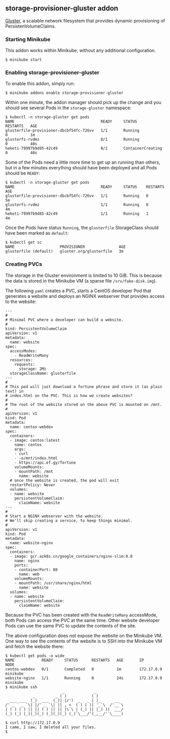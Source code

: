 ## storage-provisioner-gluster addon
[Gluster](https://gluster.org/), a scalable network filesystem that provides dynamic provisioning of PersistenVolumeClaims.

### Starting Minikube
This addon works within Minikube, without any additional configuration.

```shell
$ minikube start
```

### Enabling storage-provisioner-gluster
To enable this addon, simply run:

```
$ minikube addons enable storage-provisioner-gluster
```

Within one minute, the addon manager should pick up the change and you should see several Pods in the `storage-gluster` namespace:

```
$ kubectl -n storage-gluster get pods
NAME                                      READY     STATUS              RESTARTS   AGE
glusterfile-provisioner-dbcbf54fc-726vv   1/1       Running             0          1m
glusterfs-rvdmz                           0/1       Running             0          40s
heketi-79997b9d85-42c49                   0/1       ContainerCreating   0          40s
```

Some of the Pods need a little more time to get up an running than others, but in a few minutes everything should have been deployed and all Pods should be `READY`:

```
$ kubectl -n storage-gluster get pods
NAME                                      READY     STATUS    RESTARTS   AGE
glusterfile-provisioner-dbcbf54fc-726vv   1/1       Running   0          5m
glusterfs-rvdmz                           1/1       Running   0          4m
heketi-79997b9d85-42c49                   1/1       Running   1          4m
```

Once the Pods have status `Running`, the `glusterfile` StorageClass should have been marked as `default`:

```
$ kubectl get sc
NAME                    PROVISIONER               AGE
glusterfile (default)   gluster.org/glusterfile   3m
```

### Creating PVCs
The storage in the Gluster environment is limited to 10 GiB. This is because the data is stored in the Minikube VM (a sparse file `/srv/fake-disk.img`).

The following `yaml` creates a PVC, starts a CentOS developer Pod that generates a website and deploys an NGINX webserver that provides access to the website:

```
---
#
# Minimal PVC where a developer can build a website.
#
kind: PersistentVolumeClaim
apiVersion: v1
metadata:
  name: website
spec:
  accessModes:
    - ReadWriteMany
  resources:
    requests:
      storage: 2Mi
  storageClassName: glusterfile
---
#
# This pod will just download a fortune phrase and store it (as plain text) in
# index.html on the PVC. This is how we create websites?
#
# The root of the website stored on the above PVC is mounted on /mnt.
#
apiVersion: v1
kind: Pod
metadata:
  name: centos-webdev
spec:
  containers:
  - image: centos:latest
    name: centos
    args:
    - curl
    - -o/mnt/index.html
    - https://api.ef.gy/fortune
    volumeMounts:
    - mountPath: /mnt
      name: website
  # once the website is created, the pod will exit
  restartPolicy: Never
  volumes:
  - name: website
    persistentVolumeClaim:
      claimName: website
---
#
# Start a NGINX webserver with the website.
# We'll skip creating a service, to keep things minimal.
#
apiVersion: v1
kind: Pod
metadata:
  name: website-nginx
spec:
  containers:
  - image: gcr.azk8s.cn/google_containers/nginx-slim:0.8
    name: nginx
    ports:
    - containerPort: 80
      name: web
    volumeMounts:
    - mountPath: /usr/share/nginx/html
      name: website
  volumes:
  - name: website
    persistentVolumeClaim:
      claimName: website
```

Because the PVC has been created with the `ReadWriteMany` accessMode, both Pods can access the PVC at the same time. Other website developer Pods can use the same PVC to update the contents of the site.

The above configuration does not expose the website on the Minikube VM. One way to see the contents of the website is to SSH into the Minikube VM and fetch the website there:

```
$ kubectl get pods -o wide
NAME            READY     STATUS      RESTARTS   AGE       IP           NODE
centos-webdev   0/1       Completed   0          1m        172.17.0.9   minikube
website-nginx   1/1       Running     0          24s       172.17.0.9   minikube
$ minikube ssh
                         _             _            
            _         _ ( )           ( )           
  ___ ___  (_)  ___  (_)| |/')  _   _ | |_      __  
/' _ ` _ `\| |/' _ `\| || , <  ( ) ( )| '_`\  /'__`\
| ( ) ( ) || || ( ) || || |\`\ | (_) || |_) )(  ___/
(_) (_) (_)(_)(_) (_)(_)(_) (_)`\___/'(_,__/'`\____)

$ curl http://172.17.0.9
I came, I saw, I deleted all your files.
$ 
```

